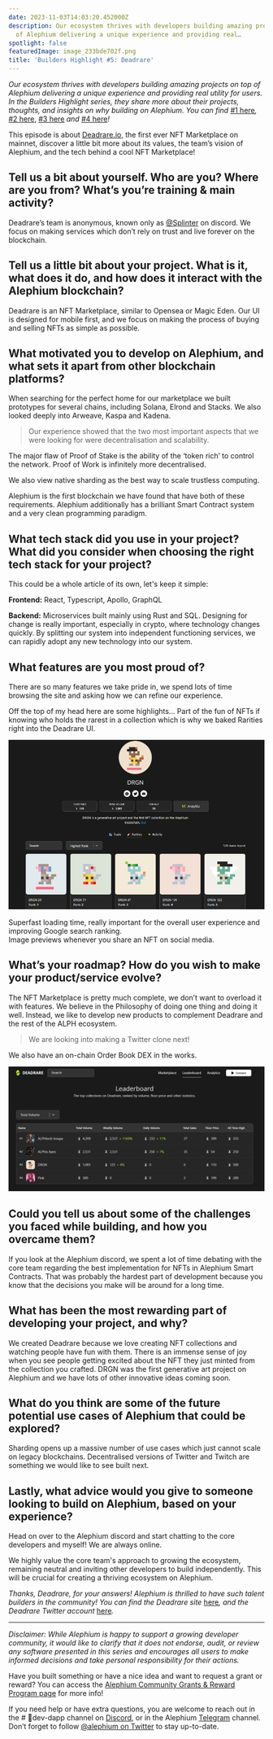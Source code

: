 ```yaml
---
date: 2023-11-03T14:03:20.452000Z
description: Our ecosystem thrives with developers building amazing projects on top
  of Alephium delivering a unique experience and providing real…
spotlight: false
featuredImage: image_233bde702f.png
title: 'Builders Highlight #5: Deadrare'
---
```


_Our ecosystem thrives with developers building amazing projects on top of Alephium delivering a unique experience and providing real utility for users. In the Builders Highlight series, they share more about their projects, thoughts, and insights on why building on Alephium. You can find_ [#1 here](/news/post/builders-highlight-sezame-wallet-ddb4aeb61881)_,_ [#2 here](/news/post/builders-highlight-alphpaca-nfts-99c69775f04c), [#3 here](/news/post/builders-highlight-3-ayin-6be4a6bd4ec2) _and_ [#4 here](/news/post/builders-highlight-4-no-trust-verify-9ea495ca826f)_!_

This episode is about [Deadrare.io](https://deadrare.io/), the first ever NFT Marketplace on mainnet, discover a little bit more about its values, the team’s vision of Alephium, and the tech behind a cool NFT Marketplace!

## Tell us a bit about yourself. Who are you? Where are you from? What’s you’re training & main activity?

Deadrare’s team is anonymous, known only as [@Splinter](http://twitter.com/Splinter) on discord. We focus on making services which don’t rely on trust and live forever on the blockchain.

## Tell us a little bit about your project. What is it, what does it do, and how does it interact with the Alephium blockchain?

Deadrare is an NFT Marketplace, similar to Opensea or Magic Eden. Our UI is designed for mobile first, and we focus on making the process of buying and selling NFTs as simple as possible.

## What motivated you to develop on Alephium, and what sets it apart from other blockchain platforms?

When searching for the perfect home for our marketplace we built prototypes for several chains, including Solana, Elrond and Stacks. We also looked deeply into Arweave, Kaspa and Kadena.

> Our experience showed that the two most important aspects that we were looking for were decentralisation and scalability.

The major flaw of Proof of Stake is the ability of the ‘token rich’ to control the network. Proof of Work is infinitely more decentralised.

We also view native sharding as the best way to scale trustless computing.

Alephium is the first blockchain we have found that have both of these requirements. Alephium additionally has a brilliant Smart Contract system and a very clean programming paradigm.

## What tech stack did you use in your project? What did you consider when choosing the right tech stack for your project?

This could be a whole article of its own, let's keep it simple:

**Frontend:** React, Typescript, Apollo, GraphQL

**Backend:** Microservices built mainly using Rust and SQL. Designing for change is really important, especially in crypto, where technology changes quickly. By splitting our system into independent functioning services, we can rapidly adopt any new technology into our system.

## What features are you most proud of?

There are so many features we take pride in, we spend lots of time browsing the site and asking how we can refine our experience.

Off the top of my head here are some highlights… Part of the fun of NFTs if knowing who holds the rarest in a collection which is why we baked Rarities right into the Deadrare UI.

![](image_59581be3ad.png)

Superfast loading time, really important for the overall user experience and improving Google search ranking.   
Image previews whenever you share an NFT on social media.

## What’s your roadmap? How do you wish to make your product/service evolve?

The NFT Marketplace is pretty much complete, we don’t want to overload it with features. We believe in the Philosophy of doing one thing and doing it well. Instead, we like to develop new products to complement Deadrare and the rest of the ALPH ecosystem.

> We are looking into making a Twitter clone next!

We also have an on-chain Order Book DEX in the works.

![](image_6208b49da5.png)

## Could you tell us about some of the challenges you faced while building, and how you overcame them?

If you look at the Alephium discord, we spent a lot of time debating with the core team regarding the best implementation for NFTs in Alephium Smart Contracts. That was probably the hardest part of development because you know that the decisions you make will be around for a long time.

## What has been the most rewarding part of developing your project, and why?

We created Deadrare because we love creating NFT collections and watching people have fun with them. There is an immense sense of joy when you see people getting excited about the NFT they just minted from the collection you crafted. DRGN was the first generative art project on Alephium and we have lots of other innovative ideas coming soon.

## What do you think are some of the future potential use cases of Alephium that could be explored?

Sharding opens up a massive number of use cases which just cannot scale on legacy blockchains. Decentralised versions of Twitter and Twitch are something we would like to see built next.

## Lastly, what advice would you give to someone looking to build on Alephium, based on your experience?

Head on over to the Alephium discord and start chatting to the core developers and myself! We are always online.

We highly value the core team's approach to growing the ecosystem, remaining neutral and inviting other developers to build independently. This will be crucial for creating a thriving ecosystem on Alephium.

_Thanks, Deadrare, for your answers! Alephium is thrilled to have such talent builders in the community! You can find the Deadrare site_ [here](https://deadrare.io/)_, and the Deadrare Twitter account_ [here](https://twitter.com/DeadRareNFT)_._

---

_Disclaimer: While Alephium is happy to support a growing developer community, it would like to clarify that it does not endorse, audit, or review any software presented in this series and encourages all users to make informed decisions and take personal responsibility for their actions._

Have you built something or have a nice idea and want to request a grant or reward? You can access the [Alephium Community Grants &amp; Reward Program page](https://github.com/alephium/community/blob/master/Grant%26RewardProgram.md) for more info!

If you need help or have extra questions, you are welcome to reach out in the \# 🎨dev-dapp channel on [Discord](/discord), or in the Alephium [Telegram](https://t.me/alephiumgroup) channel. Don’t forget to follow [@alephium on Twitter](https://twitter.com/alephium) to stay up-to-date.
